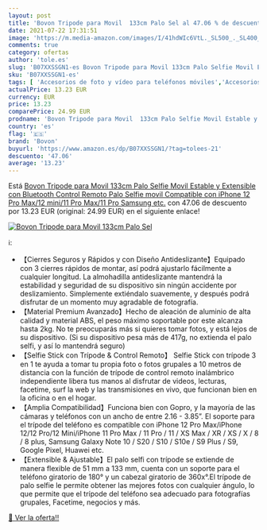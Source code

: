 ```yaml
---
layout: post
title: 'Bovon Tripode para Movil  133cm Palo Sel al 47.06 % de descuento'
date: 2021-07-22 17:31:51
image: 'https://m.media-amazon.com/images/I/41hdWIc6VtL._SL500_._SL400_.jpg'
comments: true
category: ofertas
author: 'tole.es'
slug: 'B07XXSSGN1-es Bovon Tripode para Movil 133cm Palo Selfie Movil Estable y...'
sku: 'B07XXSSGN1-es'
tags: [ 'Accesorios de foto y vídeo para teléfonos móviles','Accesorios para móviles','Comunicación móvil y accesorios','Electrónica','Trípodes para teléfonos móviles','bovon','iphone', ]
actualPrice: 13.23 EUR
currency: EUR
price: 13.23
comparePrice: 24.99 EUR
prodname: 'Bovon Tripode para Movil  133cm Palo Selfie Movil Estable y Extensible con Bluetooth Control Remoto  Palo Selfie movil Compatible con iPhone 12 Pro Max/12 mini/11 Pro Max/11 Pro  Samsung  etc.'
country: 'es'
flag: '🇪🇸'
brand: 'Bovon'
buyurl: 'https://www.amazon.es/dp/B07XXSSGN1/?tag=tolees-21'
descuento: '47.06'
average: '13.23'
---
```


Está [Bovon Tripode para Movil  133cm Palo Selfie Movil Estable y Extensible con Bluetooth Control Remoto  Palo Selfie movil Compatible con iPhone 12 Pro Max/12 mini/11 Pro Max/11 Pro  Samsung  etc.](https://www.amazon.es/dp/B07XXSSGN1/?tag=tolees-21) con 47.06 de descuento por 13.23 EUR (original: 24.99 EUR) en el siguiente enlace!

[![Bovon Tripode para Movil  133cm Palo Sel](https://m.media-amazon.com/images/I/41hdWIc6VtL._SL500_._SL400_.jpg)](https://www.amazon.es/dp/B07XXSSGN1/?tag=tolees-21)

ℹ️:

- 【Cierres Seguros y Rápidos y con Diseño Antideslizante】Equipado con 3 cierres rápidos de montar, así podrá ajustarlo fácilmente a cualquier longitud. La almohadilla antideslizante mantendrá la estabilidad y seguridad de su dispositivo sin ningún accidente por deslizamiento. Simplemente extiéndalo suavemente, y después podrá disfrutar de un momento muy agradable de fotografía.
- 【Material Premium Avanzado】Hecho de aleación de aluminio de alta calidad y material ABS, el peso máximo soportable por este alcanza hasta 2kg. No te preocuparás más si quieres tomar fotos, y está lejos de su dispositivo. (Si su dispositivo pesa más de 417g, no extienda el palo selfi, y así lo mantendrá seguro)
- 【Selfie Stick con Trípode & Control Remoto】 Selfie Stick con trípode 3 en 1 te ayuda a tomar tu propia foto o fotos grupales a 10 metros de distancia con la función de trípode de control remoto inalámbrico independiente libera tus manos al disfrutar de videos, lecturas, facetime, surf la web y las transmisiones en vivo, que funcionan bien en la oficina o en el hogar.
- 【Amplia Compatibilidad】Funciona bien con Gopro, y la mayoría de las cámaras y teléfonos con un ancho de entre 2.16 - 3.85”. El soporte para el trípode del teléfono es compatible con iPhone 12 Pro Max/iPhone 12/12 Pro/12 Mini/iPhone 11 Pro Max / 11 Pro / 11 / XS Max / XR / XS / X / 8 / 8 plus, Samsung Galaxy Note 10 / S20 / S10 / S10e / S9 Plus / S9, Google Pixel, Huawei etc.
- 【Extensible & Ajustable】El palo selfi con trípode se extiende de manera flexible de 51 mm a 133 mm, cuenta con un soporte para el teléfono giratorio de 180° y un cabezal giratorio de 360x°.El trípode de palo selfie le permite obtener las mejores fotos con cualquier ángulo, lo que permite que el trípode del teléfono sea adecuado para fotografías grupales, Facetime, negocios y más.

[🛒 Ver la oferta!!](https://www.amazon.es/dp/B07XXSSGN1/?tag=tolees-21)
